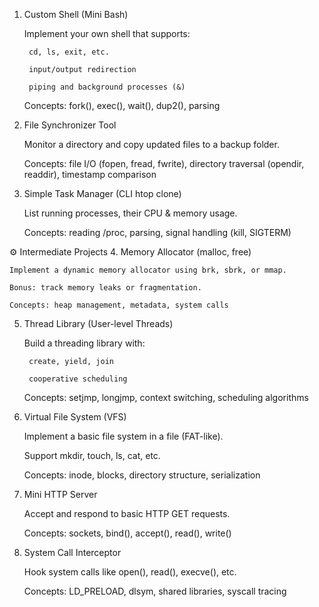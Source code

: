 1. Custom Shell (Mini Bash)

    Implement your own shell that supports:

        cd, ls, exit, etc.

        input/output redirection

        piping and background processes (&)

    Concepts: fork(), exec(), wait(), dup2(), parsing

2. File Synchronizer Tool

    Monitor a directory and copy updated files to a backup folder.

    Concepts: file I/O (fopen, fread, fwrite), directory traversal (opendir, readdir), timestamp comparison

3. Simple Task Manager (CLI htop clone)

    List running processes, their CPU & memory usage.

    Concepts: reading /proc, parsing, signal handling (kill, SIGTERM)

⚙ Intermediate Projects
4. Memory Allocator (malloc, free)

    Implement a dynamic memory allocator using brk, sbrk, or mmap.

    Bonus: track memory leaks or fragmentation.

    Concepts: heap management, metadata, system calls

5. Thread Library (User-level Threads)

    Build a threading library with:

        create, yield, join

        cooperative scheduling

    Concepts: setjmp, longjmp, context switching, scheduling algorithms

6. Virtual File System (VFS)

    Implement a basic file system in a file (FAT-like).

    Support mkdir, touch, ls, cat, etc.

    Concepts: inode, blocks, directory structure, serialization

7. Mini HTTP Server

    Accept and respond to basic HTTP GET requests.

    Concepts: sockets, bind(), accept(), read(), write()

8. System Call Interceptor

    Hook system calls like open(), read(), execve(), etc.

    Concepts: LD_PRELOAD, dlsym, shared libraries, syscall tracing
